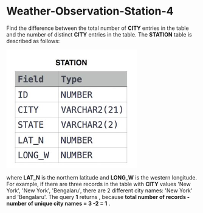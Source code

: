 # Weather-Observation-Station-4

Find the difference between the total number of **CITY** entries in the table and the number of distinct **CITY** entries in the table.
The **STATION** table is described as follows:

![image](./weather-observation-station-4.jpeg)

where **LAT_N** is the northern latitude and **LONG_W** is the western longitude.
For example, if there are three records in the table with **CITY** values 'New York', 'New York', 'Bengalaru', there are 2 different city names: 'New York' and 'Bengalaru'. The query **1** returns , because **total number of records - number of unique city names = 3 -2 = 1** .